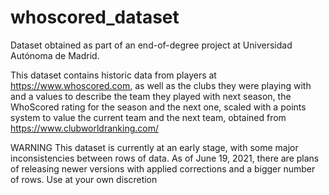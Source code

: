 # whoscored_dataset
Dataset obtained as part of an end-of-degree project at Universidad Autónoma de Madrid.

This dataset contains historic data from players at https://www.whoscored.com, as well as the clubs they were playing with and a values to describe the team they played with next season, the WhoScored rating for the season and the next one, scaled with a points system to value the current team and the next team, obtained from https://www.clubworldranking.com/

WARNING
This dataset is currently at an early stage, with some major inconsistencies between rows of data. As of June 19, 2021, there are plans of releasing newer versions with applied corrections and a bigger number of rows. Use at your own discretion
